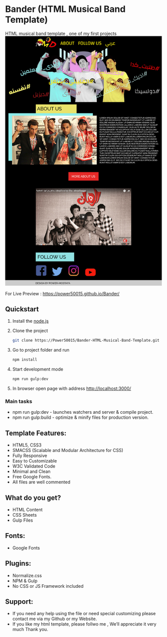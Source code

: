 # Bander (HTML Musical Band Template)

HTML musical band template , one of my first projects
![Preview Img](src/PSD/Band.jpg)

For Live Preview : https://power50015.github.io/Bander/

## Quickstart

1. Install the [node.js](https://nodejs.org/en/)
2. Clone the project

    ```bash
    git clone https://Power50015/Bander-HTML-Musical-Band-Template.git
    ```

3. Go to project folder and run

    ```bash
    npm install
    ```

4. Start development mode

    ```bash
    npm run gulp:dev
    ```

5. In browser open page with address [http://localhost:3000/](http://localhost:3000/)

### Main tasks

- npm run gulp:dev -  launches watchers and server & compile project.
- npm run gulp:build - optimize & minify files for production version.

## Template Features:

- HTML5, CSS3
- SMACSS (Scalable and Modular Architecture for CSS)
- Fully Responsive
- Easy to Customizable
- W3C Validated Code
- Minimal and Clean
- Free Google Fonts.
- All files are well commented

## What do you get?

- HTML Content
- CSS Sheets
- Gulp Files

## Fonts:

- Google Fonts

## Plugins:

- Normalize.css
- NPM & Gulp
- No CSS or JS Framework included

## Support:

- If you need any help using the file or need special customizing please contact me via my Github or my Website.
- If you like my html template, please follwo me , We’ll appreciate it very much Thank you.
